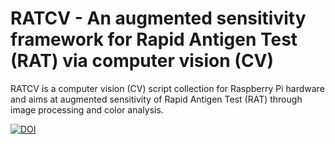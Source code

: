 # RATCV - An augmented sensitivity framework for Rapid Antigen Test (RAT) via computer vision (CV)
RATCV is a computer vision (CV) script collection for Raspberry Pi hardware and aims at augmented sensitivity of Rapid Antigen Test (RAT) through image processing and color analysis.

<a href="https://zenodo.org/badge/latestdoi/462181425"><img src="https://zenodo.org/badge/462181425.svg" alt="DOI"></a>
